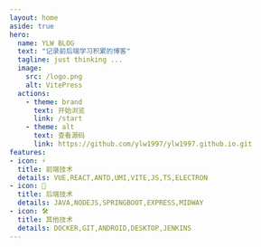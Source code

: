 ```yaml
---
layout: home
aside: true
hero:
  name: YLW BLOG
  text: "记录前后端学习积累的博客"
  tagline: just thinking ...
  image:
    src: /logo.png
    alt: VitePress
  actions:
    - theme: brand
      text: 开始浏览
      link: /start
    - theme: alt
      text: 查看源码
      link: https://github.com/ylw1997/ylw1997.github.io.git
features:
- icon: ⚡️
  title: 前端技术 
  details: VUE,REACT,ANTD,UMI,VITE,JS,TS,ELECTRON
- icon: 🖖
  title: 后端技术
  details: JAVA,NODEJS,SPRINGBOOT,EXPRESS,MIDWAY
- icon: 🛠️
  title: 其他技术
  details: DOCKER,GIT,ANDROID,DESKTOP,JENKINS
---
```


<script setup>
  import {ref} from "vue"
  const msg = ref('Hello World!')
</script>
